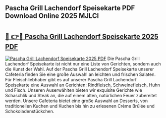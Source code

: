 ## Pascha Grill Lachendorf Speisekarte PDF Download Online 2025 MJLCl

# <h2><a href="http://gcb3q1.nevu.top/?p=Pascha+Grill+Lachendorf+Speisekarte">🔗 👉🔴 Pascha Grill Lachendorf Speisekarte 2025 PDF</a></h2>

[![Pascha Grill Lachendorf Speisekarte 2025 PDF](https://i.imgur.com/dBaPXMq.png)](http://gcb3q1.nevu.top/?p=Pascha+Grill+Lachendorf+Speisekarte)
Die Pascha Grill Lachendorf Speisekarte ist nicht nur eine Liste von Gerichten, sondern auch die Kunst der Wahl. Auf der Pascha Grill Lachendorf Speisekarte unserer Cafeteria finden Sie eine große Auswahl an leichten und frischen Salaten. Für Fleischliebhaber gibt es auf unserer Pascha Grill Lachendorf Speisekarte eine Auswahl an Gerichten: Rindfleisch, Schweinefleisch, Huhn und Fisch. Unseren Auserwählten bieten wir exquisite Gerichte wie Schaschlik und Steak an, die auf einem alten, natürlichen Feuer zubereitet werden. Unsere Cafeteria bietet eine große Auswahl an Desserts, von traditionellen Kuchen und Kuchen bis hin zu erlesenen Crème Brûlée und Schokoladenstückchen.
